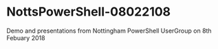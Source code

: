 # NottsPowerShell-08022108
Demo and presentations from Nottingham PowerShell UserGroup on 8th Febuary 2018
